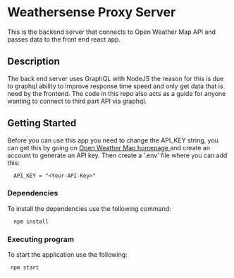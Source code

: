# Weathersense Proxy Server 

This is the backend server that connects to Open Weather Map API and passes data to the front end react app. 

## Description

The back end server uses GraphQL with NodeJS the reason for this is due to graphql ability to improve response time speed and only get data that is need by the frontend. The code in this repo also acts as a guide for 
anyone wanting to connect to third part API via graphql.

## Getting Started

Before you can use this app you need to change the API_KEY string, you can get this by going on <a href="https://openweathermap.org/" target="_blank" rel="noreferrer">Open Weather Map homepage </a> and create an account to generate an API key. Then create a '.env' file where you can add this:

```
  API_KEY = "<Your-API-Key>"
```

### Dependencies

To install the dependencies use the following command: 

```
  npm install
```

### Executing program

To start the application use the following:

```
 npm start
```
